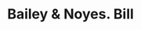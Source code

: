 ---
doi: 10.7916/D8F77QRP
date_other: '1900'
date_other_textual: 1900-1909
form: printed ephemera
genre:
- Invoices
name:
- Bailey & Noyes
object_in_context_url: https://biggert.cul.columbia.edu/items/view/ave_biggert_01767
subject_hierarchical_geographic:
- Portland, Maine, United States
subject_name:
- Bailey & Noyes
title: Bailey & Noyes. Bill
sort_title: Bailey & Noyes. Bill
call_number: ave_biggert_01767
coordinates:
- 43.666666666666664,-70.26666666666667
pid: ave_biggert_01767
identifiers: ave_biggert_01767
thumbnail: https://derivativo-2.library.columbia.edu/iiif/2/ldpd:490867/full/!256,256/0/native.jpg
permalink: /biggert/ave_biggert_01767/
layout: iiif-image-page
---
